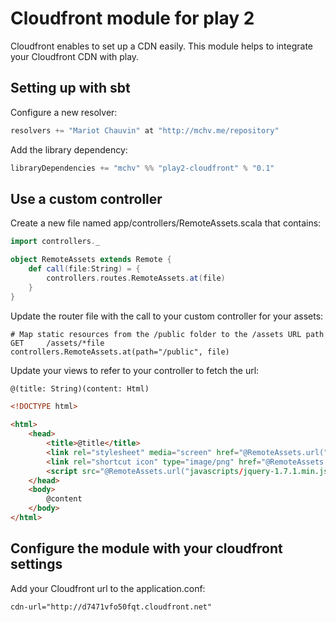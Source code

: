 # Cloudfront module for play 2

Cloudfront enables to set up a CDN easily. This module helps to integrate your Cloudfront CDN with play.

## Setting up with sbt

Configure a new resolver:

```scala
resolvers += "Mariot Chauvin" at "http://mchv.me/repository"
```

Add the library dependency:

```scala
libraryDependencies += "mchv" %% "play2-cloudfront" % "0.1"
```

## Use a custom controller

Create a new file named app/controllers/RemoteAssets.scala that contains:

```scala
import controllers._

object RemoteAssets extends Remote {
    def call(file:String) = {
        controllers.routes.RemoteAssets.at(file)
    }
}
```

Update the router file with the call to your custom controller for your assets:

```
# Map static resources from the /public folder to the /assets URL path
GET     /assets/*file               controllers.RemoteAssets.at(path="/public", file)
```

Update your views to refer to your controller to fetch the url:

```html
@(title: String)(content: Html)

<!DOCTYPE html>

<html>
    <head>
        <title>@title</title>
        <link rel="stylesheet" media="screen" href="@RemoteAssets.url("stylesheets/main.css")">
        <link rel="shortcut icon" type="image/png" href="@RemoteAssets.url("images/favicon.png")">
        <script src="@RemoteAssets.url("javascripts/jquery-1.7.1.min.js")" type="text/javascript"></script>
    </head>
    <body>
        @content
    </body>
</html>
```


## Configure the module with your cloudfront settings

Add your Cloudfront url to the application.conf:

```
cdn-url="http://d7471vfo50fqt.cloudfront.net"
```

